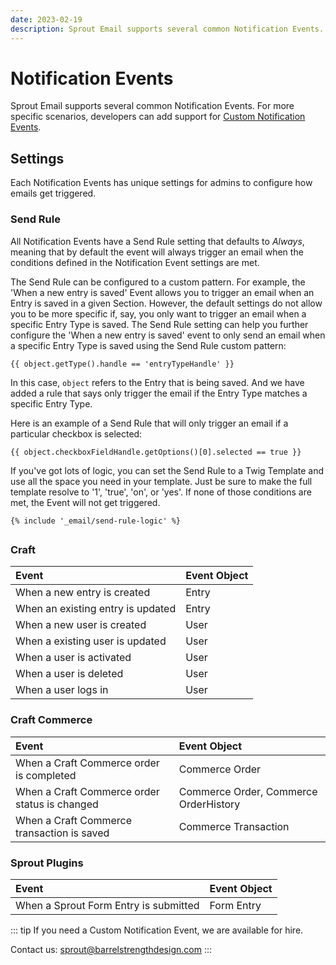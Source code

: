 ```yaml
---
date: 2023-02-19
description: Sprout Email supports several common Notification Events. For more specific scenarios, developers can add support for Custom Notification Events.
---
```


# Notification Events

Sprout Email supports several common Notification Events. For more specific scenarios, developers can add support for [Custom Notification Events](./custom-notification-events.md).

## Settings

Each Notification Events has unique settings for admins to configure how emails get triggered.

### Send Rule

All Notification Events have a Send Rule setting that defaults to _Always_, meaning that by default the event will always trigger an email when the conditions defined in the Notification Event settings are met.

The Send Rule can be configured to a custom pattern. For example, the 'When a new entry is saved' Event allows you to trigger an email when an Entry is saved in a given Section. However, the default settings do not allow you to be more specific if, say, you only want to trigger an email when a specific Entry Type is saved. The Send Rule setting can help you further configure the 'When a new entry is saved' event to only send an email when a specific Entry Type is saved using the Send Rule custom pattern:

``` twig
{{ object.getType().handle == 'entryTypeHandle' }}
```

In this case, `object` refers to the Entry that is being saved. And we have added a rule that says only trigger the email if the Entry Type matches a specific Entry Type.

Here is an example of a Send Rule that will only trigger an email if a particular checkbox is selected:

``` twig
{{ object.checkboxFieldHandle.getOptions()[0].selected == true }}
```

If you've got lots of logic, you can set the Send Rule to a Twig Template and use all the space you need in your template. Just be sure to make the full template resolve to '1', 'true', 'on', or 'yes'. If none of those conditions are met, the Event will not get triggered.

``` twig
{% include '_email/send-rule-logic' %}
```

##

### Craft

| Event                              | Event Object  |
|:---------------------------------- |:---------------- |
| When a new entry is created        | Entry |
| When an existing entry is updated  | Entry |
| When a new user is created         | User |
| When a existing user is updated    | User |
| When a user is activated           | User |
| When a user is deleted             | User |
| When a user logs in                | User |

### Craft Commerce

| Event                              |  Event Object |
|:---------------------------------- |:---------------- |
| When a Craft Commerce order is completed      | Commerce Order |
| When a Craft Commerce order status is changed | Commerce Order, Commerce OrderHistory |
| When a Craft Commerce transaction is saved    | Commerce Transaction |

### Sprout Plugins

| Event                              |  Event Object |
|:---------------------------------- |:---------------- |
| When a Sprout Form Entry is submitted      | Form Entry |

::: tip
If you need a Custom Notification Event, we are available for hire.

Contact us: [sprout@barrelstrengthdesign.com](mailto:sprout@barrelstrengthdesign.com)
::: 
